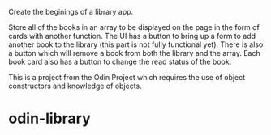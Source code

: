 Create the beginings of a library app.

Store all of the books in an array to be displayed on the page in the form of cards with another function. The UI has a button to bring up a form to add another book to the library (this part is not fully functional yet). There is also a button which will remove a book from both the library and the array. Each book card also has a button to change the read status of the book.

This is a project from the Odin Project which requires the use of object constructors and knowledge of objects.

# odin-library